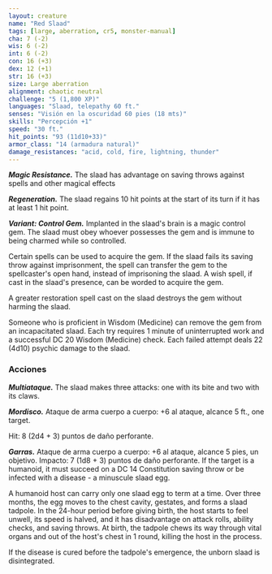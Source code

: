 ```yaml
---
layout: creature
name: "Red Slaad"
tags: [large, aberration, cr5, monster-manual]
cha: 7 (-2)
wis: 6 (-2)
int: 6 (-2)
con: 16 (+3)
dex: 12 (+1)
str: 16 (+3)
size: Large aberration
alignment: chaotic neutral
challenge: "5 (1,800 XP)"
languages: "Slaad, telepathy 60 ft."
senses: "Visión en la oscuridad 60 pies (18 mts)"
skills: "Percepción +1"
speed: "30 ft."
hit_points: "93 (11d10+33)"
armor_class: "14 (armadura natural)"
damage_resistances: "acid, cold, fire, lightning, thunder"
---
```


***Magic Resistance.*** The slaad has advantage on saving throws against spells and other magical effects

***Regeneration.*** The slaad regains 10 hit points at the start of its turn if it has at least 1 hit point.

***Variant: Control Gem.*** Implanted in the slaad's brain is a magic control gem. The slaad must obey whoever possesses the gem and is immune to being charmed while so controlled.

Certain spells can be used to acquire the gem. If the slaad fails its saving throw against imprisonment, the spell can transfer the gem to the spellcaster's open hand, instead of imprisoning the slaad. A wish spell, if cast in the slaad's presence, can be worded to acquire the gem.

A greater restoration spell cast on the slaad destroys the gem without harming the slaad.

Someone who is proficient in Wisdom (Medicine) can remove the gem from an incapacitated slaad. Each try requires 1 minute of uninterrupted work and a successful DC 20 Wisdom (Medicine) check. Each failed attempt deals 22 (4d10) psychic damage to the slaad.

### Acciones

***Multiataque.*** The slaad makes three attacks: one with its bite and two with its claws.

***Mordisco.*** Ataque de arma cuerpo a cuerpo: +6 al ataque, alcance 5 ft., one target.

Hit: 8 (2d4 + 3) puntos de daño perforante.

***Garras.*** Ataque de arma cuerpo a cuerpo: +6 al ataque, alcance 5 pies, un objetivo. Impacto: 7 (1d8 + 3) puntos de daño perforante. If the target is a humanoid, it must succeed on a DC 14 Constitution saving throw or be infected with a disease - a minuscule slaad egg.

A humanoid host can carry only one slaad egg to term at a time. Over three months, the egg moves to the chest cavity, gestates, and forms a slaad tadpole. In the 24-hour period before giving birth, the host starts to feel unwell, its speed is halved, and it has disadvantage on attack rolls, ability checks, and saving throws. At birth, the tadpole chews its way through vital organs and out of the host's chest in 1 round, killing the host in the process.

If the disease is cured before the tadpole's emergence, the unborn slaad is disintegrated.